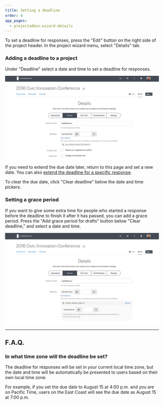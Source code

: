 ```yaml
---
title: Setting a deadline
order: 4
app_pages:
  - projectadmin-wizard-details
---
```


To set a deadline for responses, press the "Edit" button on the right side of the project header. In the project wizard menu, select "Details" tab.

### Adding a deadline to a project

Under "Deadline" select a date and time to set a deadline for responses.

![Setting a deadline.](../images/deadline_1.png)

If you need to extend the due date later, return to this page and set a new date. You can also [extend the deadline for a specific response](../responses/providing_support_to_respondents.html#extending-the-deadline-for-a-draft).

To clear the due date, click "Clear deadline" below the date and time pickers.

### Setting a grace period

If you want to give some extra time for people who started a response before the deadline to finish it after it has passed, you can add a grace period. Press the "Add grace period for drafts" button below "Clear deadline," and select a date and time.

![Adding a grace period.](../images/deadline_2.png)

---

## F.A.Q.

### In what time zone will the deadline be set?
The deadline for responses will be set in your current local time zone, but the date and time will be automatically be presented to users based on their own local time zone.

For example, if you set the due date to August 15 at 4:00 p.m. and you are on Pacific Time, users on the East Coast will see the due date as August 15 at 7:00 p.m.
